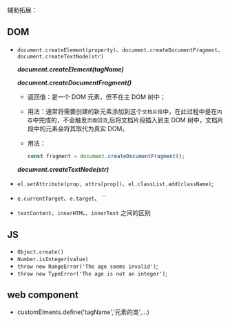辅助拓展：

## DOM

- `document.createElement(property)`、`document.createDocumentFragment`、`document.createTextNode(str)`

  _**document.createElement(tagName)**_

  _**document.createDocumentFragment()**_

  - 返回值：是一个 DOM 元素，但不在主 DOM 树中；
  - 用法：通常将需要创建的新元素添加到这个`文档片段`中，在此过程中是在`内存`中完成的，不会触发`页面回流`,后将文档片段插入到主 DOM 树中，文档片段中的元素会将其取代为真实 DOM。
  - 用法：

    ```js
    const fragment = document.createDocumentFragment();
    ```

  _**document.createTextNode(str)**_

- `el.setAttribute(prop, attrs[prop])`、`el.classList.add(className)`;
- `e.currentTarget`、`e.target`、 ``
- `textContent`、`innerHTML`、`innerText` 之间的区别

## JS

- `Object.create()`
- `Number.isInteger(value)`
- `throw new RangeError('The age seems invalid')`;
- `throw new TypeError('The age is not an integer')`;

## web component

- customElments.define('tagName','元素的类',...)
